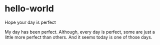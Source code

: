 # hello-world
Hope your day is perfect

My day has been perfect. Although, every day is perfect, some are just a little more perfect than others. And it seems today is one of those days.
